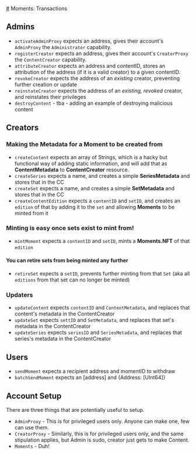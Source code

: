 [#](#) Moments: Transactions

## Admins
- `activateAdminProxy` expects an address, gives their account's `AdminProxy` the `Administrator` capability.
- `registerCreator` expects an address, gives their account's `CreatorProxy` the `ContentCreator` capability.
- `attributeCreator` expects an address and contentID, stores an attribution of the address (if it is a valid creator) to a given contentID.
- `revokeCreator` expects the address of an *existing* creator, preventing further creation or update
- `reinstateCreator` expects the address of an *existing, revoked* creator, and reinstates their privileges
- `destroyContent` - tba - adding an example of destroying malicious content

## Creators
### Making the Metadata for a Moment to be created from
- `createContent` expects an array of Strings, which is a hacky but functional way of adding static information, and will add that as **ContentMetadata** to **ContentCreator** resource.
- `createSeries` expects a name, and creates a simple **SeriesMetadata** and stores that in the CC
- `createSet` expects a name, and creates a simple **SetMetadata** and stores that in the CC
- `createContentEdition` expects a `contentID` and `setID`, and creates an `edition` of that by adding it to the `set` and allowing **Moments** to be minted from it

### Minting is easy once sets exist to mint from!
- `mintMoment` expects a `contentID` and `setID`, mints a **Moments.NFT** of that `edition`
#### You can retire sets from being minted any further
- `retireSet` expects a `setID`, prevents further minting from that `Set` (aka all `editions` from that set can no longer be minted)

### Updaters
- `updateContent` expects `contentID` and `ContentMetadata`, and replaces that content's metadata in the ContentCreator
- `updateSet` expects `settID` and `SetMetadata`, and replaces that set's metadata in the ContentCreator
- `updateSeries` expects `seriesID` and `SeriesMetadata`, and replaces that series's metadata in the ContentCreator

## Users
- `sendMoment` expects a recipient address and momentID to withdraw
- `batchSendMoment` expects an [address] and {Address: [UInt64]}

## Account Setup
There are three things that are potentially useful to setup.
- `AdminProxy` - This is for privileged users only. Anyone can make one, few can use them.
- `CreatorProxy` - Similarly, this is for privileged users only, and the same stipulation applies, but Admin is sudo, creator just gets to make Content.
- `Moments` - Duh!
